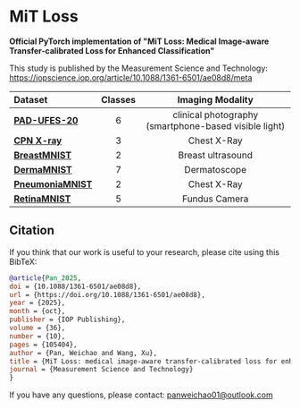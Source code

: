 # MiT Loss
**Official PyTorch implementation of "MiT Loss: Medical Image-aware Transfer-calibrated Loss for Enhanced Classification"**

This study is published by the Measurement Science and Technology: https://iopscience.iop.org/article/10.1088/1361-6501/ae08d8/meta


<div align="center">

| Dataset | Classes| Imaging Modality |
|:--------|:-------:|:------------:|
| **[PAD-UFES-20](https://data.mendeley.com/datasets/zr7vgbcyr2/1)** | 6 | clinical photography (smartphone-based visible light)|
| **[CPN X-ray](https://data.mendeley.com/datasets/dvntn9yhd2/1)** | 3 | Chest X-Ray|
| **[BreastMNIST](https://zenodo.org/records/10519652)** | 2 | Breast ultrasound|
| **[DermaMNIST](https://zenodo.org/records/10519652)** | 7 | Dermatoscope|
| **[PneumoniaMNIST](https://zenodo.org/records/10519652)** | 2 | Chest X-Ray|
| **[RetinaMNIST](https://zenodo.org/records/10519652)** | 5 | Fundus Camera|

</div>

## Citation
If you think that our work is useful to your research, please cite using this BibTeX:
```bibtex
@article{Pan_2025,
doi = {10.1088/1361-6501/ae08d8},
url = {https://doi.org/10.1088/1361-6501/ae08d8},
year = {2025},
month = {oct},
publisher = {IOP Publishing},
volume = {36},
number = {10},
pages = {105404},
author = {Pan, Weichao and Wang, Xu},
title = {MiT Loss: medical image-aware transfer-calibrated loss for enhanced classification},
journal = {Measurement Science and Technology}
}
```

If you have any questions, please contact: panweichao01@outlook.com
